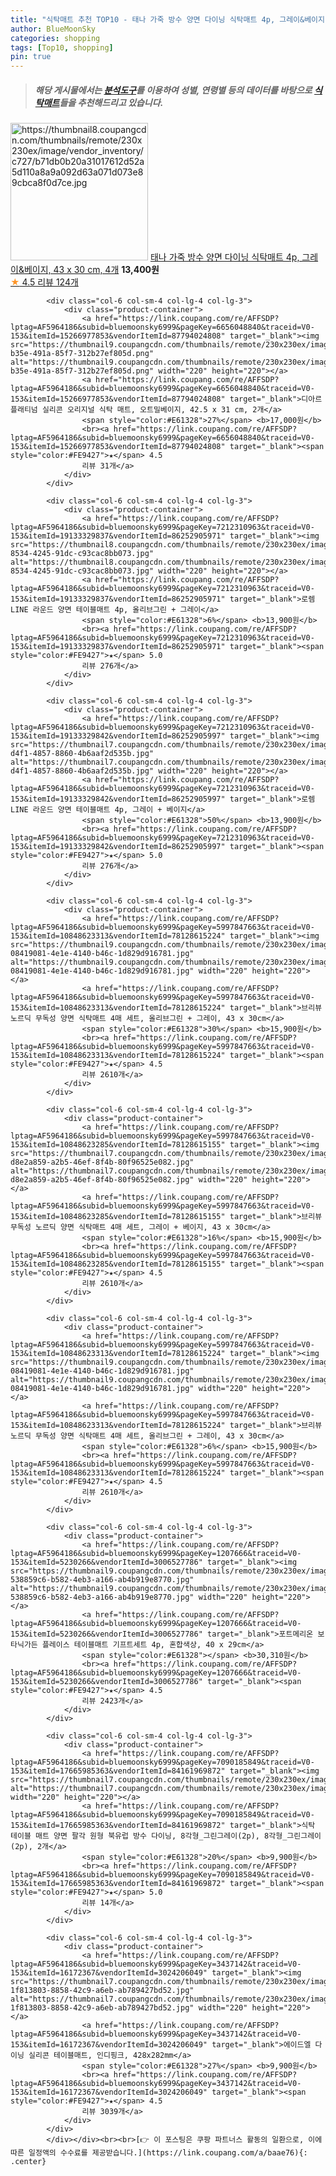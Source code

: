 ```yaml
---
title: "식탁매트 추천 TOP10 - 태나 가죽 방수 양면 다이닝 식탁매트 4p, 그레이&베이지, 43 x 30 cm, 4개"
author: BlueMoonSky
categories: shopping
tags: [Top10, shopping]
pin: true
---
```


> ##### 해당 게시물에서는 [**분석도구**](https://itemscout.io/)를 이용하여 **성별**, **연령별** 등의 데이터를 바탕으로 [**식탁매트**](https://link.coupang.com/a/baae76)들을 추천해드리고 있습니다.
<div class="container"><div class="row">
            <div class="col-6 col-sm-4 col-lg-4 col-lg-3">
                <div class="product-container">
                    <a href="https://link.coupang.com/re/AFFSDP?lptag=AF5964186&subid=bluemoonsky6999&pageKey=6572561465&traceid=V0-153&itemId=14759077140&vendorItemId=84907719811" target="_blank"><img src="https://thumbnail8.coupangcdn.com/thumbnails/remote/230x230ex/image/vendor_inventory/c727/b71db0b20a31017612d52a5d110a8a9a092d63a071d073e89cbca8f0d7ce.jpg" alt="https://thumbnail8.coupangcdn.com/thumbnails/remote/230x230ex/image/vendor_inventory/c727/b71db0b20a31017612d52a5d110a8a9a092d63a071d073e89cbca8f0d7ce.jpg" width="220" height="220"></a>
                    <a href="https://link.coupang.com/re/AFFSDP?lptag=AF5964186&subid=bluemoonsky6999&pageKey=6572561465&traceid=V0-153&itemId=14759077140&vendorItemId=84907719811" target="_blank">태나 가죽 방수 양면 다이닝 식탁매트 4p, 그레이&베이지, 43 x 30 cm, 4개</a>
                    <span style="color:#E61328"></span> <b>13,400원</b>
                    <br><a href="https://link.coupang.com/re/AFFSDP?lptag=AF5964186&subid=bluemoonsky6999&pageKey=6572561465&traceid=V0-153&itemId=14759077140&vendorItemId=84907719811" target="_blank"><span style="color:#FE9427">★</span> 4.5
                    리뷰 124개</a>
                </div>
            </div>
            
            <div class="col-6 col-sm-4 col-lg-4 col-lg-3">
                <div class="product-container">
                    <a href="https://link.coupang.com/re/AFFSDP?lptag=AF5964186&subid=bluemoonsky6999&pageKey=6656048840&traceid=V0-153&itemId=15266977853&vendorItemId=87794024808" target="_blank"><img src="https://thumbnail9.coupangcdn.com/thumbnails/remote/230x230ex/image/retail/images/2023/11/16/15/0/0700f313-b35e-491a-85f7-312b27ef805d.png" alt="https://thumbnail9.coupangcdn.com/thumbnails/remote/230x230ex/image/retail/images/2023/11/16/15/0/0700f313-b35e-491a-85f7-312b27ef805d.png" width="220" height="220"></a>
                    <a href="https://link.coupang.com/re/AFFSDP?lptag=AF5964186&subid=bluemoonsky6999&pageKey=6656048840&traceid=V0-153&itemId=15266977853&vendorItemId=87794024808" target="_blank">디아르 플래티넘 실리콘 오리지널 식탁 매트, 오트밀베이지, 42.5 x 31 cm, 2개</a>
                    <span style="color:#E61328">27%</span> <b>17,000원</b>
                    <br><a href="https://link.coupang.com/re/AFFSDP?lptag=AF5964186&subid=bluemoonsky6999&pageKey=6656048840&traceid=V0-153&itemId=15266977853&vendorItemId=87794024808" target="_blank"><span style="color:#FE9427">★</span> 4.5
                    리뷰 31개</a>
                </div>
            </div>
            
            <div class="col-6 col-sm-4 col-lg-4 col-lg-3">
                <div class="product-container">
                    <a href="https://link.coupang.com/re/AFFSDP?lptag=AF5964186&subid=bluemoonsky6999&pageKey=7212310963&traceid=V0-153&itemId=19133329837&vendorItemId=86252905971" target="_blank"><img src="https://thumbnail8.coupangcdn.com/thumbnails/remote/230x230ex/image/retail/images/2023/06/12/15/6/a2c50dd5-8534-4245-91dc-c93cac8bb073.jpg" alt="https://thumbnail8.coupangcdn.com/thumbnails/remote/230x230ex/image/retail/images/2023/06/12/15/6/a2c50dd5-8534-4245-91dc-c93cac8bb073.jpg" width="220" height="220"></a>
                    <a href="https://link.coupang.com/re/AFFSDP?lptag=AF5964186&subid=bluemoonsky6999&pageKey=7212310963&traceid=V0-153&itemId=19133329837&vendorItemId=86252905971" target="_blank">로렘 LINE 라운드 양면 테이블매트 4p, 올리브그린 + 그레이</a>
                    <span style="color:#E61328">6%</span> <b>13,900원</b>
                    <br><a href="https://link.coupang.com/re/AFFSDP?lptag=AF5964186&subid=bluemoonsky6999&pageKey=7212310963&traceid=V0-153&itemId=19133329837&vendorItemId=86252905971" target="_blank"><span style="color:#FE9427">★</span> 5.0
                    리뷰 276개</a>
                </div>
            </div>
            
            <div class="col-6 col-sm-4 col-lg-4 col-lg-3">
                <div class="product-container">
                    <a href="https://link.coupang.com/re/AFFSDP?lptag=AF5964186&subid=bluemoonsky6999&pageKey=7212310963&traceid=V0-153&itemId=19133329842&vendorItemId=86252905997" target="_blank"><img src="https://thumbnail7.coupangcdn.com/thumbnails/remote/230x230ex/image/retail/images/2023/06/12/15/0/d1476fdd-d4f1-4857-8860-4b6aaf2d535b.jpg" alt="https://thumbnail7.coupangcdn.com/thumbnails/remote/230x230ex/image/retail/images/2023/06/12/15/0/d1476fdd-d4f1-4857-8860-4b6aaf2d535b.jpg" width="220" height="220"></a>
                    <a href="https://link.coupang.com/re/AFFSDP?lptag=AF5964186&subid=bluemoonsky6999&pageKey=7212310963&traceid=V0-153&itemId=19133329842&vendorItemId=86252905997" target="_blank">로렘 LINE 라운드 양면 테이블매트 4p, 그레이 + 베이지</a>
                    <span style="color:#E61328">50%</span> <b>13,900원</b>
                    <br><a href="https://link.coupang.com/re/AFFSDP?lptag=AF5964186&subid=bluemoonsky6999&pageKey=7212310963&traceid=V0-153&itemId=19133329842&vendorItemId=86252905997" target="_blank"><span style="color:#FE9427">★</span> 5.0
                    리뷰 276개</a>
                </div>
            </div>
            
            <div class="col-6 col-sm-4 col-lg-4 col-lg-3">
                <div class="product-container">
                    <a href="https://link.coupang.com/re/AFFSDP?lptag=AF5964186&subid=bluemoonsky6999&pageKey=5997847663&traceid=V0-153&itemId=10848623313&vendorItemId=78128615224" target="_blank"><img src="https://thumbnail9.coupangcdn.com/thumbnails/remote/230x230ex/image/retail/images/2984579968954455-08419081-4e1e-4140-b46c-1d829d916781.jpg" alt="https://thumbnail9.coupangcdn.com/thumbnails/remote/230x230ex/image/retail/images/2984579968954455-08419081-4e1e-4140-b46c-1d829d916781.jpg" width="220" height="220"></a>
                    <a href="https://link.coupang.com/re/AFFSDP?lptag=AF5964186&subid=bluemoonsky6999&pageKey=5997847663&traceid=V0-153&itemId=10848623313&vendorItemId=78128615224" target="_blank">브리뷰 노르딕 무독성 양면 식탁매트 4매 세트, 올리브그린 + 그레이, 43 x 30cm</a>
                    <span style="color:#E61328">30%</span> <b>15,900원</b>
                    <br><a href="https://link.coupang.com/re/AFFSDP?lptag=AF5964186&subid=bluemoonsky6999&pageKey=5997847663&traceid=V0-153&itemId=10848623313&vendorItemId=78128615224" target="_blank"><span style="color:#FE9427">★</span> 4.5
                    리뷰 2610개</a>
                </div>
            </div>
            
            <div class="col-6 col-sm-4 col-lg-4 col-lg-3">
                <div class="product-container">
                    <a href="https://link.coupang.com/re/AFFSDP?lptag=AF5964186&subid=bluemoonsky6999&pageKey=5997847663&traceid=V0-153&itemId=10848623285&vendorItemId=78128615155" target="_blank"><img src="https://thumbnail7.coupangcdn.com/thumbnails/remote/230x230ex/image/retail/images/6691900982139604-d8e2a859-a2b5-46ef-8f4b-80f96525e082.jpg" alt="https://thumbnail7.coupangcdn.com/thumbnails/remote/230x230ex/image/retail/images/6691900982139604-d8e2a859-a2b5-46ef-8f4b-80f96525e082.jpg" width="220" height="220"></a>
                    <a href="https://link.coupang.com/re/AFFSDP?lptag=AF5964186&subid=bluemoonsky6999&pageKey=5997847663&traceid=V0-153&itemId=10848623285&vendorItemId=78128615155" target="_blank">브리뷰 무독성 노르딕 양면 식탁매트 4매 세트, 그레이 + 베이지, 43 x 30cm</a>
                    <span style="color:#E61328">16%</span> <b>15,900원</b>
                    <br><a href="https://link.coupang.com/re/AFFSDP?lptag=AF5964186&subid=bluemoonsky6999&pageKey=5997847663&traceid=V0-153&itemId=10848623285&vendorItemId=78128615155" target="_blank"><span style="color:#FE9427">★</span> 4.5
                    리뷰 2610개</a>
                </div>
            </div>
            
            <div class="col-6 col-sm-4 col-lg-4 col-lg-3">
                <div class="product-container">
                    <a href="https://link.coupang.com/re/AFFSDP?lptag=AF5964186&subid=bluemoonsky6999&pageKey=5997847663&traceid=V0-153&itemId=10848623313&vendorItemId=78128615224" target="_blank"><img src="https://thumbnail9.coupangcdn.com/thumbnails/remote/230x230ex/image/retail/images/2984579968954455-08419081-4e1e-4140-b46c-1d829d916781.jpg" alt="https://thumbnail9.coupangcdn.com/thumbnails/remote/230x230ex/image/retail/images/2984579968954455-08419081-4e1e-4140-b46c-1d829d916781.jpg" width="220" height="220"></a>
                    <a href="https://link.coupang.com/re/AFFSDP?lptag=AF5964186&subid=bluemoonsky6999&pageKey=5997847663&traceid=V0-153&itemId=10848623313&vendorItemId=78128615224" target="_blank">브리뷰 노르딕 무독성 양면 식탁매트 4매 세트, 올리브그린 + 그레이, 43 x 30cm</a>
                    <span style="color:#E61328">6%</span> <b>15,900원</b>
                    <br><a href="https://link.coupang.com/re/AFFSDP?lptag=AF5964186&subid=bluemoonsky6999&pageKey=5997847663&traceid=V0-153&itemId=10848623313&vendorItemId=78128615224" target="_blank"><span style="color:#FE9427">★</span> 4.5
                    리뷰 2610개</a>
                </div>
            </div>
            
            <div class="col-6 col-sm-4 col-lg-4 col-lg-3">
                <div class="product-container">
                    <a href="https://link.coupang.com/re/AFFSDP?lptag=AF5964186&subid=bluemoonsky6999&pageKey=1207666&traceid=V0-153&itemId=5230266&vendorItemId=3006527786" target="_blank"><img src="https://thumbnail9.coupangcdn.com/thumbnails/remote/230x230ex/image/retail/images/1040375901904895-538859c6-b582-4eb3-a166-ab4b919e8770.jpg" alt="https://thumbnail9.coupangcdn.com/thumbnails/remote/230x230ex/image/retail/images/1040375901904895-538859c6-b582-4eb3-a166-ab4b919e8770.jpg" width="220" height="220"></a>
                    <a href="https://link.coupang.com/re/AFFSDP?lptag=AF5964186&subid=bluemoonsky6999&pageKey=1207666&traceid=V0-153&itemId=5230266&vendorItemId=3006527786" target="_blank">포트메리온 보타닉가든 플레이스 테이블매트 기프트세트 4p, 혼합색상, 40 x 29cm</a>
                    <span style="color:#E61328"></span> <b>30,310원</b>
                    <br><a href="https://link.coupang.com/re/AFFSDP?lptag=AF5964186&subid=bluemoonsky6999&pageKey=1207666&traceid=V0-153&itemId=5230266&vendorItemId=3006527786" target="_blank"><span style="color:#FE9427">★</span> 4.5
                    리뷰 2423개</a>
                </div>
            </div>
            
            <div class="col-6 col-sm-4 col-lg-4 col-lg-3">
                <div class="product-container">
                    <a href="https://link.coupang.com/re/AFFSDP?lptag=AF5964186&subid=bluemoonsky6999&pageKey=7090185849&traceid=V0-153&itemId=17665985363&vendorItemId=84161969872" target="_blank"><img src="https://thumbnail7.coupangcdn.com/thumbnails/remote/230x230ex/image/vendor_inventory/c6c7/b645b21252e272e8bf8d8c9e88f7c3e5a616bc4cd69f48ced1212ac88bde.jpg" alt="https://thumbnail7.coupangcdn.com/thumbnails/remote/230x230ex/image/vendor_inventory/c6c7/b645b21252e272e8bf8d8c9e88f7c3e5a616bc4cd69f48ced1212ac88bde.jpg" width="220" height="220"></a>
                    <a href="https://link.coupang.com/re/AFFSDP?lptag=AF5964186&subid=bluemoonsky6999&pageKey=7090185849&traceid=V0-153&itemId=17665985363&vendorItemId=84161969872" target="_blank">식탁 테이블 매트 양면 팔각 원형 북유럽 방수 다이닝, 8각형_그린그레이(2p), 8각형_그린그레이(2p), 2개</a>
                    <span style="color:#E61328">20%</span> <b>9,900원</b>
                    <br><a href="https://link.coupang.com/re/AFFSDP?lptag=AF5964186&subid=bluemoonsky6999&pageKey=7090185849&traceid=V0-153&itemId=17665985363&vendorItemId=84161969872" target="_blank"><span style="color:#FE9427">★</span> 5.0
                    리뷰 14개</a>
                </div>
            </div>
            
            <div class="col-6 col-sm-4 col-lg-4 col-lg-3">
                <div class="product-container">
                    <a href="https://link.coupang.com/re/AFFSDP?lptag=AF5964186&subid=bluemoonsky6999&pageKey=3437142&traceid=V0-153&itemId=16172367&vendorItemId=3024206049" target="_blank"><img src="https://thumbnail7.coupangcdn.com/thumbnails/remote/230x230ex/image/retail/images/4692532802540843-1f813803-8858-42c9-a6eb-ab789427bd52.jpg" alt="https://thumbnail7.coupangcdn.com/thumbnails/remote/230x230ex/image/retail/images/4692532802540843-1f813803-8858-42c9-a6eb-ab789427bd52.jpg" width="220" height="220"></a>
                    <a href="https://link.coupang.com/re/AFFSDP?lptag=AF5964186&subid=bluemoonsky6999&pageKey=3437142&traceid=V0-153&itemId=16172367&vendorItemId=3024206049" target="_blank">에이드엘 다이닝 실리콘 테이블매트, 인디핑크, 428x282mm</a>
                    <span style="color:#E61328">27%</span> <b>9,900원</b>
                    <br><a href="https://link.coupang.com/re/AFFSDP?lptag=AF5964186&subid=bluemoonsky6999&pageKey=3437142&traceid=V0-153&itemId=16172367&vendorItemId=3024206049" target="_blank"><span style="color:#FE9427">★</span> 4.5
                    리뷰 3039개</a>
                </div>
            </div>
            </div></div><br><br>[👉 이 포스팅은 쿠팡 파트너스 활동의 일환으로, 이에 따른 일정액의 수수료를 제공받습니다.](https://link.coupang.com/a/baae76){: .center}